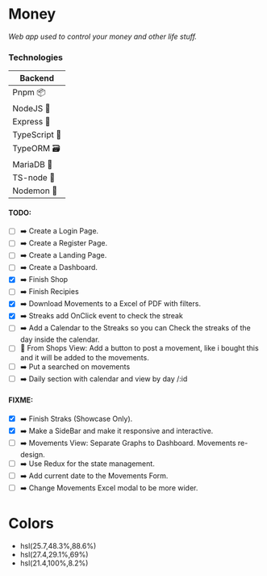 # Money
*Web app used to control your money and other life stuff.*


### Technologies
| Backend      |
| ------------ |
| Pnpm 📦       |
| NodeJS 🚀     |
| Express 🚦    |
| TypeScript 🦕 |
| TypeORM 🗃️    |
| MariaDB 🦭    |
| TS-node 🔁    |
| Nodemon 🚦    |

#### TODO: 
- [ ] ➡️ Create a Login Page.
- [ ] ➡️ Create a Register Page.
- [ ] ➡️ Create a Landing Page.
- [ ] ➡️ Create a Dashboard.
- [x] ➡️ Finish Shop
- [ ] ➡️ Finish Recipies
- [x] ➡️ Download Movements to a Excel of PDF with filters.
- [x] ➡️ Streaks add OnClick event to check the streak
- [ ] ➡️ Add a Calendar to the Streaks so you can Check the streaks of the day inside the calendar.
- [ ] 🛒 From Shops View: Add a button to post a movement, like i bought this and it will be added to the movements.
- [ ] ➡️ Put a searched on movements
- [ ] ➡️ Daily section with calendar and view by day /:id

#### FIXME:
- [x] ➡️ Finish Straks (Showcase Only).
- [x] ➡️ Make a SideBar and make it responsive and interactive.
- [ ] ➡️ Movements View: Separate Graphs to Dashboard. Movements re-design.
- [ ] ➡️ Use Redux for the state management.
- [ ] ➡️ Add current date to the Movements Form.
- [ ] ➡️ Change Movements Excel modal to be more wider.

# Colors
* hsl(25.7,48.3%,88.6%)
* hsl(27.4,29.1%,69%)
* hsl(21.4,100%,8.2%)
